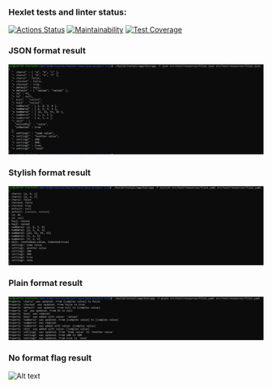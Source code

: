 ### Hexlet tests and linter status:
[![Actions Status](https://github.com/NurshatKalimullin/java-project-lvl2/workflows/hexlet-check/badge.svg)](https://github.com/NurshatKalimullin/java-project-lvl2/actions)
[![Maintainability](https://api.codeclimate.com/v1/badges/a99a88d28ad37a79dbf6/maintainability)](https://codeclimate.com/github/codeclimate/codeclimate/maintainability)
[![Test Coverage](https://api.codeclimate.com/v1/badges/bb6c133f8beca4889aba/test_coverage)](https://codeclimate.com/github/NurshatKalimullin/java-project-lvl2/test_coverage)


### JSON format result
![Alt text](/screenshots/jsonResult.png?raw=true "Differece counter")


### Stylish format result
![Alt text](/screenshots/stylishResult.png?raw=true "Differece counter")


### Plain format result
![Alt text](/screenshots/plainResult.png?raw=true "Differece counter")


### No format flag result
![Alt text](/screenshots/noFormtResult.png?raw=true "Differece counter")